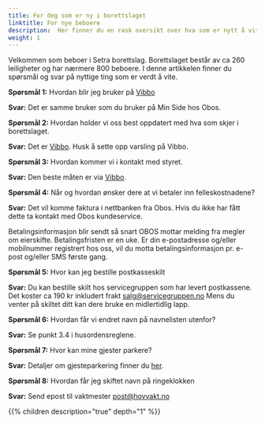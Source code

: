 ```yaml
---
title: For deg som er ny i borettslaget
linktitle: For nye beboere
description:  Her finner du en rask oversikt over hva som er nytt å vite om borettslaget for de som er ny i borettslaget.
weight: 1
---
```


Velkommen som beboer i Setra borettslag. Borettslaget består av ca 260 leiligheter og har nærmere 800 beboere. I denne artikkelen finner du spørsmål og svar på nyttige ting som er verdt å vite.

**Spørsmål 1:** Hvordan blir jeg bruker på [Vibbo](https://vibbo.no/setra)

**Svar:** Det er samme bruker som du bruker på Min Side hos Obos.

**Spørsmål 2:** Hvordan holder vi oss best oppdatert med hva som skjer i borettslaget.

**Svar:** Det er [Vibbo](https://vibbo.no/setra). Husk å sette opp varsling på Vibbo.

**Spørsmål 3:** Hvordan kommer vi i kontakt med styret.

**Svar:** Den beste måten er via [Vibbo](https://vibbo.no/setra).

**Spørsmål 4:** Når og hvordan ønsker dere at vi betaler inn felleskostnadene?

**Svar:** Det vil komme faktura i nettbanken fra Obos. Hvis du ikke har fått dette ta kontakt med Obos kundeservice. 

Betalingsinformasjon blir sendt så snart OBOS mottar melding fra megler om eierskifte. Betalingsfristen er en uke. Er din e-postadresse og/eller mobilnummer registrert hos oss, vil du motta betalingsinformasjon pr. e-post og/eller SMS første gang.

**Spørsmål 5:** Hvor kan jeg bestille postkasseskilt

**Svar:** Du kan bestille skilt hos servicegruppen som har levert postkassene. Det koster ca 190 kr inkludert frakt salg@servicegruppen.no  Mens du venter på skiltet ditt kan dere bruke en midlertidlig lapp.

**Spørsmål 6:**  Hvordan får vi endret navn på navnelisten utenfor?

**Svar:**  Se punkt 3.4 i husordensreglene.

**Spørsmål 7:** Hvor kan mine gjester parkere?

**Svar:** Detaljer om gjesteparkering finner du [her](https://setrabrl.no/forowners/parking/).

**Spørsmål 8:** Hvordan får jeg skiftet navn på ringeklokken

**Svar:** Send epost til vaktmester post@hovvakt.no

{{% children description="true" depth="1" %}}
